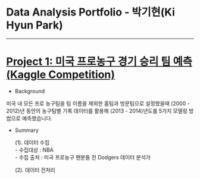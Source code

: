 # Data Analysis Portfolio - 박기현(Ki Hyun Park) 
***
# [Project 1: 미국 프로농구 경기 승리 팀 예측(Kaggle Competition)](https://github.com/Ki-Hyun-Park/Kaggle_Competition)

- Background
 <p>미국 내 모든 프로 농구팀을 팀 이름을 제외한 홈팀과 방문팀으로 설정했을때 (2000 - 2012)년 동안의 농구팀별 기록 데이터를 활용해 (2013 - 2014)년도를 5가지 모델링 방법으로 예측했습니다.</p>
 
- Summary
        <p>(1). 데이터 수집 <br/>
        - 수집대상 : NBA <br/>
        - 수집 출처 : 미국 프로농구 팬분들 전 Dodgers 데이터 분석가 </p>

    <p>(2). 데이터 전처리 <br/>
        

